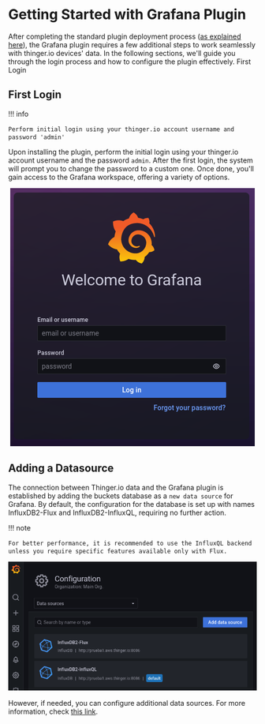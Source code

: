 
# Getting Started with Grafana Plugin

After completing the standard plugin deployment process ([as explained here](/plugins/managing/)), the Grafana plugin requires a few additional steps to work seamlessly with thinger.io devices' data. In the following sections, we'll guide you through the login process and how to configure the plugin effectively.
First Login

## First Login

!!! info

    Perform initial login using your thinger.io account username and password 'admin'

Upon installing the plugin, perform the initial login using your thinger.io account username and the password `admin`. After the first login, the system will prompt you to change the password to a custom one. Once done, you'll gain access to the Grafana workspace, offering a variety of options.

<p align="center">
  <img src="/plugins/grafana/assets/login.png" onerror="this.src='https://marketplace.thinger.io/plugins/grafana/assets/login.png';this.onerror='';" alt="Grafana login prompt">
</p>

## Adding a Datasource

The connection between Thinger.io data and the Grafana plugin is established by adding the buckets database as a `new data source` for Grafana. By default, the configuration for the database is set up with names InfluxDB2-Flux and InfluxDB2-InfluxQL, requiring no further action.

!!! note

    For better performance, it is recommended to use the InfluxQL backend unless you require specific features available only with Flux.

<p align="center">
  <img src="/plugins/grafana/assets/influxdb-datasource.png" onerror="this.src='https://marketplace.thinger.io/plugins/grafana/assets/influxdb-datasource.png';this.onerror='';" alt="Grafana backends configuration">
</p>

However, if needed, you can configure additional data sources. For more information, check [this link](https://grafana.com/docs/grafana/latest/datasources/).
